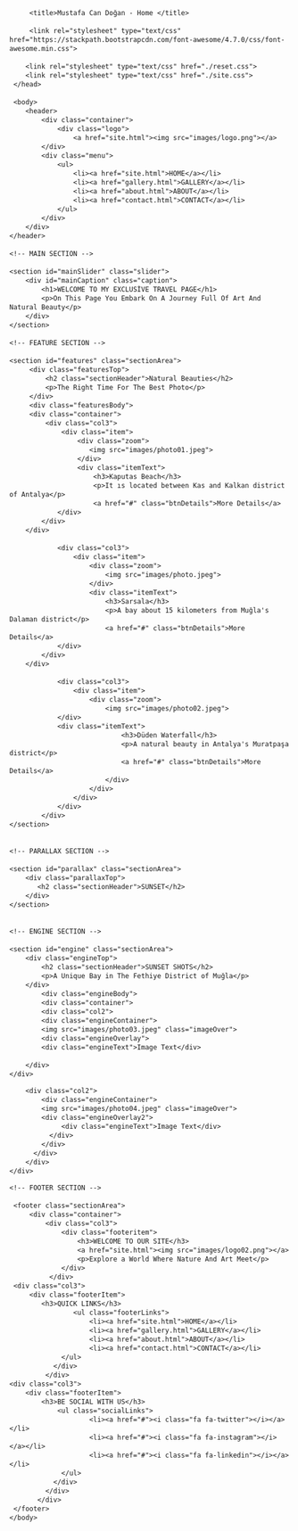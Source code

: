 <!doctype html>
<html lang="tr">
     <head>
         <meta charset="utf-8">
         <meta name="description" content="Profesyonel Web Tasarımı">
         <meta name="author" content="Bluenavy Yazılım">
         <meta name="keywords" content="Html Css">
         <meta name="viewport" contetnt="width=device-width, initial-scale=1.0">

         <title>Mustafa Can Doğan - Home </title>

         <link rel="stylesheet" type="text/css" href="https://stackpath.bootstrapcdn.com/font-awesome/4.7.0/css/font-awesome.min.css">

        <link rel="stylesheet" type="text/css" href="./reset.css">
        <link rel="stylesheet" type="text/css" href="./site.css">
     </head>

     <body>
        <header>
            <div class="container">
                <div class="logo">
                    <a href="site.html"><img src="images/logo.png"></a>
            </div>
            <div class="menu">
                <ul>
                    <li><a href="site.html">HOME</a></li>
                    <li><a href="gallery.html">GALLERY</a></li>
                    <li><a href="about.html">ABOUT</a></li>
                    <li><a href="contact.html">CONTACT</a></li>
                </ul>
            </div>
        </div>
    </header>

    <!-- MAIN SECTION -->

    <section id="mainSlider" class="slider">
        <div id="mainCaption" class="caption">
            <h1>WELCOME TO MY EXCLUSİVE TRAVEL PAGE</h1>
            <p>On This Page You Embark On A Journey Full Of Art And Natural Beauty</p>
        </div>
    </section>

    <!-- FEATURE SECTION -->

    <section id="features" class="sectionArea">
         <div class="featuresTop">
             <h2 class="sectionHeader">Natural Beauties</h2>
             <p>The Right Time For The Best Photo</p>
         </div>
         <div class="featuresBody">
         <div class="container">
             <div class="col3">
                 <div class="item">
                     <div class="zoom">
                        <img src="images/photo01.jpeg">
                     </div>
                     <div class="itemText">
                         <h3>Kaputas Beach</h3>
                         <p>It ıs located between Kas and Kalkan district of Antalya</p>
                         <a href="#" class="btnDetails">More Details</a>
                </div>
            </div>
        </div>

                <div class="col3">
                    <div class="item">
                        <div class="zoom">
                            <img src="images/photo.jpeg">
                        </div>
                        <div class="itemText">
                            <h3>Sarsala</h3>
                            <p>A bay about 15 kilometers from Muğla's Dalaman district</p>
                            <a href="#" class="btnDetails">More Details</a>
                </div>
            </div>
        </div>

                <div class="col3">
                    <div class="item">
                        <div class="zoom">
                            <img src="images/photo02.jpeg">
                </div>
                <div class="itemText">
                                <h3>Düden Waterfall</h3>
                                <p>A natural beauty in Antalya's Muratpaşa district</p>
                                <a href="#" class="btnDetails">More Details</a>
                            </div>
                        </div>
                    </div>            
                </div>
            </div>
    </section>


    <!-- PARALLAX SECTION -->

    <section id="parallax" class="sectionArea">
        <div class="parallaxTop">
           <h2 class="sectionHeader">SUNSET</h2>
        </div>
    </section>
    

    <!-- ENGINE SECTION -->

    <section id="engine" class="sectionArea">
        <div class="engineTop">
            <h2 class="sectionHeader">SUNSET SHOTS</h2>
            <p>A Unique Bay in The Fethiye District of Muğla</p>
        </div>
            <div class="engineBody">
            <div class="container">
            <div class="col2">
            <div class="engineContainer">
            <img src="images/photo03.jpeg" class="imageOver">
            <div class="engineOverlay">
            <div class="engineText">Image Text</div>

        </div>
    </div>
</div>

        <div class="col2">
            <div class="engineContainer">
            <img src="images/photo04.jpeg" class="imageOver">
            <div class="engineOverlay2">
                 <div class="engineText">Image Text</div>
              </div>
            </div>
          </div>
        </div>
    </div>
</section>

    <!-- FOOTER SECTION -->

     <footer class="sectionArea">
         <div class="container">
             <div class="col3">
                 <div class="footeritem">
                     <h3>WELCOME TO OUR SITE</h3>
                     <a href="site.html"><img src="images/logo02.png"></a>
                     <p>Explore a World Where Nature And Art Meet</p>
                 </div>
              </div>
     <div class="col3">
         <div class="footerItem">
            <h3>QUICK LINKS</h3>
                    <ul class="footerLinks">
                        <li><a href="site.html">HOME</a></li>
                        <li><a href="gallery.html">GALLERY</a></li>
                        <li><a href="about.html">ABOUT</a></li>
                        <li><a href="contact.html">CONTACT</a></li>
                 </ul>
               </div>
             </div>
    <div class="col3">
        <div class="footerItem">
            <h3>BE SOCIAL WITH US</h3>
                <ul class="socialLinks">
                        <li><a href="#"><i class="fa fa-twitter"></i></a></li>
                        <li><a href="#"><i class="fa fa-instagram"></i></a></li>
                        <li><a href="#"><i class="fa fa-linkedin"></i></a></li>
                 </ul>
               </div>
             </div>
           </div>    
     </footer>
    </body> 
</html>
